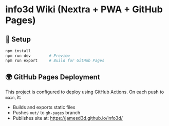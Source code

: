 # info3d Wiki (Nextra + PWA + GitHub Pages)

## 🚀 Setup

```bash
npm install
npm run dev        # Preview
npm run export     # Build for GitHub Pages
```

## 🌍 GitHub Pages Deployment

This project is configured to deploy using GitHub Actions. On each push to `main`, it:

- Builds and exports static files
- Pushes `out/` to `gh-pages` branch
- Publishes site at: https://jamesd3d.github.io/info3d/
